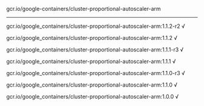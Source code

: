 gcr.io/google-containers/cluster-proportional-autoscaler-arm 

----
gcr.io/google_containers/cluster-proportional-autoscaler-arm:1.1.2-r2 √

gcr.io/google_containers/cluster-proportional-autoscaler-arm:1.1.2 √

gcr.io/google_containers/cluster-proportional-autoscaler-arm:1.1.1-r3 √

gcr.io/google_containers/cluster-proportional-autoscaler-arm:1.1.1 √

gcr.io/google_containers/cluster-proportional-autoscaler-arm:1.1.0-r3 √

gcr.io/google_containers/cluster-proportional-autoscaler-arm:1.1.0 √

gcr.io/google_containers/cluster-proportional-autoscaler-arm:1.0.0 √

